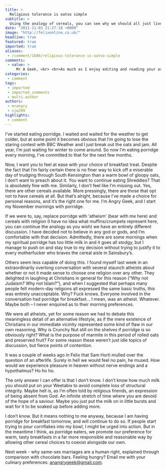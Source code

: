 ```yaml
---
title: >
  Religious tolerance is oatso simple
subtitle: >
  Using the analogy of cereals, you can see why we should all just live and let live
date: "2011-11-03 21:27:18 +0000"
image: "http://felixonline.co.uk/"
headline: true
featured: true
imported: true
aliases:
 - /comment/1686/religious-tolerance-is-oatso-simple
comments:
 - value: >
     Mr A Geek, <br> <br>As much as I enjoy editing and reading your articles, I'm going to have to offer a slight objection this week. The reason that I was (and often am) outspoken about religion is because I believe religion to be extremely divisive. I believe much of religions teachings to be wholly immoral and responsible for many atrocities that happen in the world every day (or much less in our society). <br> <br>I believe that only by discrediting religion at every attempt possible will we eventually rid it and the evils that it breeds from our society. I think by not speaking out against it, we automatically grant it credibility, and in a society in which religion is seen as credible, I think extremism is much more likely. <br> <br>I would be a lot happier if all religions got together and agreed to take all the nonsense and immorality out of their holy books. Until that day, however, I think it's important to speak out against it. <br> <br>Great article as always by the way.,Dude, chill. For which of IC's religious societies
categories:
 - comment
tags:
 - imported
 - imported_comments
 - multi-author
authors:
 - mrangry
 - sjw209
highlights:
 - comment
---
```


I’ve started eating porridge. I waited and waited for the weather to get colder, but at some point it becomes obvious that I’m going to lose the staring contest with BBC Weather and I just break out the oats and jam. All year, I’m just waiting for winter to come around. So now I’m eating porridge every morning, I’ve committed to that for the next few months.

Now, I want you to feel at ease with your choice of breakfast treat. Despite the fact that I’m fairly certain there is no finer way to kick off a miserable day of trudging through South Kensington than a warm bowl of gloopy oats, I don’t want to preach about it. You want to continue eating Shreddies? That is absolutely fine with me. Similarly, I don’t feel like I’m missing out. Yes, there are other cereals available. More pressingly, there are those that opt not to have cereals at all. But that’s alright, because I’ve made a choice for personal reasons, and it’s the right one for me. I’m Angry Geek, and I start my November mornings with porridge.

If we were to, say, replace porridge with ‘atheism’ (bear with me here) and cereals with religion (I have no idea what muffins/crumpets represent here, you can continue the analogy as you wish) we have an entirely different discussion. I have decided not to believe in any god or gods, and I’m comfortable with that decision. Admittedly, there are some mornings when my spiritual porridge has too little milk in and it goes all stodgy, but I manage to push on and stay true to my decision without trying to justify it to every motherfucker who braves the cereal aisle in Sainsbury’s.

Others seem less capable of doing this. I found myself last week in an extraordinarily overlong conversation with several staunch atheists about whether or not it made sense to choose one religion over any other. They delighted in laughing at Christians in general for this reason (“Why not Judaism? Why not Islam?”), and when I suggested that perhaps many people felt modern-day religions all expressed the same basic truths, this was entirely unacceptable. Why? Fuck knows. Everyone involved in the conversation had porridge for breakfast... I mean, was an atheist. Whatever. Maybe both – I never enquired as to their morning preferences.

We were all atheists, yet for some reason we had to debate this meaningless detail of an alternative lifestyle, as if the mere existence of Christians in our immediate vicinity represented some kind of flaw in our own reasoning. Why is Crunchy Nut still on the shelves if porridge is so obviously right? What is the purpose of marmite in this period of rolled oats and preserved fruit? For some reason these weren’t just idle topics of discussion, but fierce points of contention.

It was a couple of weeks ago in Felix that Sam Horti mulled over the question of an afterlife. Surely in hell we would feel no pain, he mused. How would we experience pleasure in heaven without nerve endings and a hypothalmus? Ho ho ho.

The only answer I can offer is that I don’t know. I don’t know how much milk you should put on your Weetabix to avoid complete loss of structural integrity. Maybe hell is, as I’m often told by religious friends, an expression of being absent from God. An infinite stretch of time where you are devoid of the hope of a saviour. Maybe you just put the milk on in little bursts and wait for it to be soaked up before adding more.

I don’t know. But it means nothing to me anyway, because I am having porridge for breakfast tomorrow, and will continue to do so. If people start trying to pour cornflakes into my bowl, I might be urged into action. But in the meantime I think, as porridge eaters, we promote our preference for warm, tasty breakfasts in a far more responsible and reasonable way by allowing other cereal choices to coexist alongside our own.

Next week - why same-sex marriages are a human right, explained through comparison with chocolate bars. Feeling hungry? Email me with your culinary preferences: [anangrygeek@gmail.com](mailto:anangrygeek@gmail.com).

